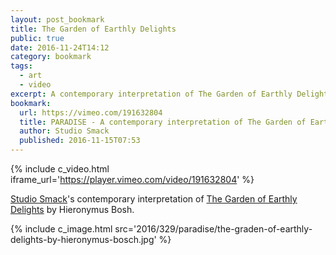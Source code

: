```yaml
---
layout: post_bookmark
title: The Garden of Earthly Delights
public: true
date: 2016-11-24T14:12
category: bookmark
tags:
  - art
  - video
excerpt: A contemporary interpretation of The Garden of Earthly Delights
bookmark:
  url: https://vimeo.com/191632804
  title: PARADISE - A contemporary interpretation of The Garden of Earthly Delights
  author: Studio Smack
  published: 2016-11-15T07:53
---
```


{% include c_video.html iframe_url='https://player.vimeo.com/video/191632804' %}

[Studio Smack](http://www.studiosmack.nl/)'s contemporary interpretation of [The Garden of Earthly Delights](https://en.wikipedia.org/wiki/The_Garden_of_Earthly_Delights) by Hieronymus Bosh.

{% include c_image.html src='2016/329/paradise/the-graden-of-earthly-delights-by-hieronymus-bosch.jpg' %}
